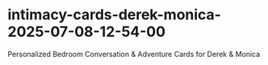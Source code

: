 # intimacy-cards-derek-monica-2025-07-08-12-54-00
Personalized Bedroom Conversation &amp; Adventure Cards for Derek &amp; Monica
